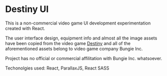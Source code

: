 # Destiny UI

This is a non-commercial video game UI development experimentation created with React.
                            
The user interface design, equipment info and almost all the image assets have been copied from the video game [Destiny](https://www.bungie.net/7/en/Destiny/NewLight) and all of the aforementioned assets belong to video game company Bungie Inc.
                            
Project has no official or commercial affilitation with Bungie Inc. whatsoever.
                            
Techonolgies used: React, ParallaxJS, React SASS
